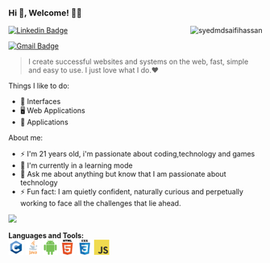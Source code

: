 ### Hi 👋, Welcome! 👨‍💻 
<img align="right" src="https://komarev.com/ghpvc/?username=syedmdsaifihassan&label=Profile Views&color=blue&style=plastic" alt="syedmdsaifihassan" /> 

[![Linkedin Badge](https://img.shields.io/badge/-Md%20Saifi%20Hassan-6633cc?style=flat-square&logo=Linkedin&logoColor=white&link=https://www.linkedin.com/in/syedmdsaifihassan/)](https://www.linkedin.com/in/syedmdsaifihassan/) 

[![Gmail Badge](https://img.shields.io/badge/syedsaifihassan@gmail.com-D02B07?style=flat-square&logo=Gmail&logoColor=white&link=mailto:syedsaifihassan@gmail.com)](mailto:syedsaifihassan@gmail.com)


> I create successful websites and systems on the web, fast, simple and easy to use. I just love what I do.❤️

Things I like to do:
- 🎨 Interfaces
- 🖥 Web Applications
- 📱 Applications

About me:
- ⚡ I'm 21 years old, i'm passionate about coding,technology and games
- 🌱 I'm currently in a learning mode
- 💬 Ask me about anything but know that I am passionate about technology
- ⚡ Fun fact: I am quietly confident, naturally curious and perpetually working to face all the challenges that lie ahead.

<img  src="https://github-readme-streak-stats.herokuapp.com/?user=syedmdsaifihassan&theme=white"  >

**Languages and Tools:**  
<code><img height="30" src="https://raw.githubusercontent.com/github/explore/80688e429a7d4ef2fca1e82350fe8e3517d3494d/topics/c/c.png"></code>
<code><img height="30" src="https://raw.githubusercontent.com/github/explore/80688e429a7d4ef2fca1e82350fe8e3517d3494d/topics/java/java.png"></code>
<code><img height="30" src="https://raw.githubusercontent.com/github/explore/80688e429a7d4ef2fca1e82350fe8e3517d3494d/topics/android/android.png"></code>
<code><img height="30" src="https://raw.githubusercontent.com/github/explore/80688e429a7d4ef2fca1e82350fe8e3517d3494d/topics/html/html.png"></code>
<code><img height="30" src="https://raw.githubusercontent.com/github/explore/80688e429a7d4ef2fca1e82350fe8e3517d3494d/topics/css/css.png"></code>
<code><img height="30" src="https://raw.githubusercontent.com/github/explore/80688e429a7d4ef2fca1e82350fe8e3517d3494d/topics/javascript/javascript.png">
</code>
